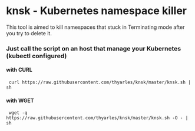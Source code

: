 # knsk - Kubernetes namespace killer

This tool is aimed to kill namespaces that stuck in Terminating mode after you try to delete it.

### Just call the script on an host that manage your Kubernetes (kubectl configured)

#### with CURL
     curl https://raw.githubusercontent.com/thyarles/knsk/master/knsk.sh | sh 

#### with WGET
     wget -q https://raw.githubusercontent.com/thyarles/knsk/master/knsk.sh -O - | sh 
